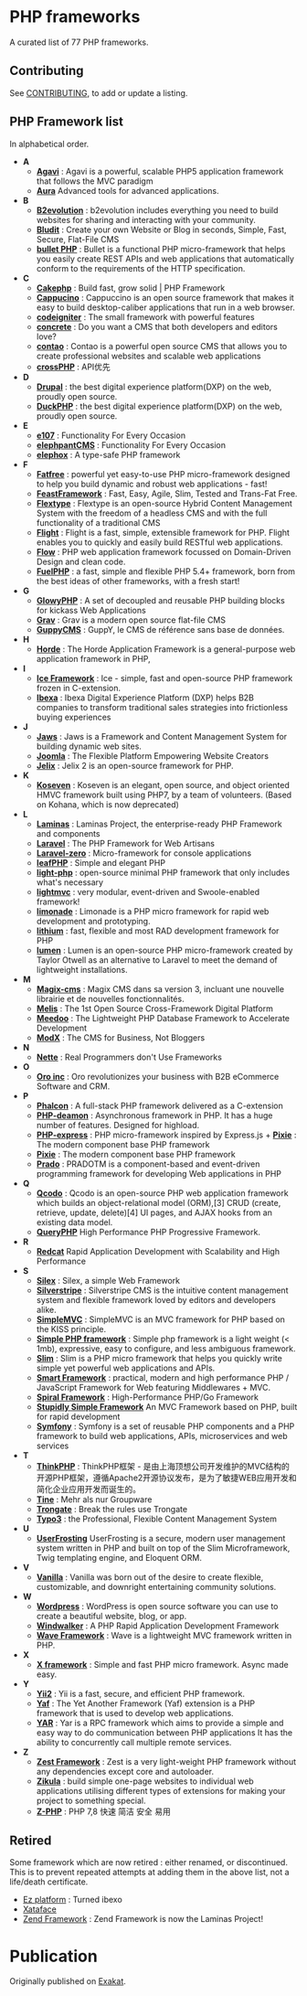 # PHP frameworks

A curated list of 77 PHP frameworks.

## Contributing

See [CONTRIBUTING](https://github.com/exakat/php-frameworks/blob/master/CONTRIBUTING.md), to add or update a listing.

## PHP Framework list

In alphabetical order. 

+ **A**
	+ [**Agavi**](https://github.com/agavi/agavi) : Agavi is a powerful, scalable PHP5 application framework that follows the MVC paradigm
	+ [**Aura**](https://auraphp.com/) Advanced tools for advanced applications.
+ **B**
	+ [**B2evolution**](https://b2evolution.net/) : b2evolution includes everything you need to build websites for sharing and interacting with your community.
	+ [**Bludit**](https://www.bludit.com/) : Create your own Website or Blog in seconds, Simple, Fast, Secure, Flat-File CMS
	+ [**bullet PHP**](http://bulletphp.com/) : Bullet is a functional PHP micro-framework that helps you easily create REST APIs and web applications that automatically conform to the requirements of the HTTP specification.
+ **C**
	+ [**Cakephp**](https://cakephp.org/) : Build fast, grow solid | PHP Framework
	+ [**Cappucino**](https://www.cappuccino.dev/) : Cappuccino is an open source framework that makes it easy to build desktop-caliber applications that run in a web browser. 
	+ [**codeigniter**](https://www.codeigniter.com/) : The small framework with powerful features
	+ [**concrete**](https://www.concretecms.org/) : Do you want a CMS that both developers and editors love?
	+ [**contao**](https://contao.org/en) : Contao is a powerful open source CMS that allows you to create professional websites and scalable web applications
	+ [**crossPHP**](https://www.crossphp.com/#home) : API优先
+ **D**
	+ [**Drupal**](https://www.drupal.org/) : the best digital experience platform(DXP) on the web, proudly open source.
	+ [**DuckPHP**](https://github.com/dvaknheo/duckphp.git) : the best digital experience platform(DXP) on the web, proudly open source.
+ **E**
	+ [**e107**](https://e107.org/) : Functionality For Every Occasion
	+ [**elephpantCMS**](https://github.com/jbroadway/elefant.git) : Functionality For Every Occasion
	+ [**elephox**](https://elephox.dev/) : A type-safe PHP framework
+ **F**
	+ [**Fatfree**](https://fatfreeframework.com/3.8/home) : powerful yet easy-to-use PHP micro-framework designed to help you build dynamic and robust web applications - fast!
	+ [**FeastFramework**](https://github.com/FeastFramework/framework) : Fast, Easy, Agile, Slim, Tested and Trans-Fat Free.
	+ [**Flextype**](https://github.com/flextype/flextype) : Flextype is an open-source Hybrid Content Management System with the freedom of a headless CMS and with the full functionality of a traditional CMS
	+ [**Flight**](https://flightphp.com/) : Flight is a fast, simple, extensible framework for PHP. Flight enables you to quickly and easily build RESTful web applications.
	+ [**Flow**](https://flow.neos.io/) : PHP web application framework focussed on Domain-Driven Design and clean code.
	+ [**FuelPHP**](https://fuelphp.com/) : a fast, simple and flexible PHP 5.4+ framework, born from the best ideas of other frameworks, with a fresh start!
+ **G**
	+ [**GlowyPHP**](https://awilum.github.io/glowyphp/) : A set of decoupled and reusable PHP building blocks for kickass Web Applications
	+ [**Grav**](https://www.horde.org/) : Grav is a modern open source flat-file CMS
	+ [**GuppyCMS**](https://www.freeguppy.org/) : GuppY, le CMS de référence sans base de données.
+ **H**
	+ [**Horde**](https://www.iceframework.org/) : The Horde Application Framework is a general-purpose web application framework in PHP,
+ **I**
	+ [**Ice Framework**](https://www.iceframework.org/) : Ice - simple, fast and open-source PHP framework frozen in C-extension.
	+ [**Ibexa**](https://www.ibexa.co/) : Ibexa Digital Experience Platform (DXP) helps B2B companies to transform traditional sales strategies into frictionless buying experiences
+ **J**
	+ [**Jaws**](http://jaws-project.com) : Jaws is a Framework and Content Management System for building dynamic web sites.
	+ [**Joomla**](https://www.joomla.org/) : The Flexible Platform Empowering Website Creators
	+ [**Jelix**](https://github.com/jelix/jelix) : Jelix 2 is an open-source framework for PHP. 
+ **K**
	+ [**Koseven**](https://github.com/koseven/koseven/) : Koseven is an elegant, open source, and object oriented HMVC framework built using PHP7, by a team of volunteers. (Based on Kohana, which is now deprecated)
+ **L**
	+ [**Laminas**](https://getlaminas.org/) : Laminas Project, the enterprise-ready PHP Framework and components
	+ [**Laravel**](https://laravel.com/) : The PHP Framework for Web Artisans
	+ [**Laravel-zero**](https://laravel-zero.com/) : Micro-framework for console applications
	+ [**leafPHP**](https://leafphp.dev/) : Simple and elegant PHP 
	+ [**light-php**](https://bakeiro.github.io/Light-PHP-documentation/) : open-source minimal PHP framework that only includes what's necessary
	+ [**lightmvc**](https://lightmvcframework.net/) : very modular, event-driven and Swoole-enabled framework!
	+ [**limonade**](https://limonade-php.github.io/) :  Limonade is a PHP micro framework for rapid web development and prototyping.
	+ [**lithium**](https://li3.me/) :  fast, flexible and most RAD development framework for PHP
	+ [**lumen**](https://lumen.laravel.com/docs/9.x) : Lumen is an open-source PHP micro-framework created by Taylor Otwell as an alternative to Laravel to meet the demand of lightweight installations.
+ **M**
	+ [**Magix-cms**](https://github.com/magix-cms/magixcms-3) : Magix CMS dans sa version 3, incluant une nouvelle librairie et de nouvelles fonctionnalités.
	+ [**Melis**](https://www.melistechnology.com/) : The 1st Open Source Cross-Framework Digital Platform 
	+ [**Meedoo**](https://medoo.in/) : The Lightweight PHP Database Framework to Accelerate Development
	+ [**ModX**](https://modx.com/) : The CMS for Business, Not Bloggers
+ **N**
	+ [**Nette**](https://nette.org/en/) : Real Programmers don't Use Frameworks
+ **O**
	+ [**Oro inc**](https://oroinc.com/) : Oro revolutionizes your business with B2B eCommerce Software and CRM.
+ **P**
	+ [**Phalcon**](https://phalcon.io/en-us) : A full-stack PHP framework delivered as a C-extension
	+ [**PHP-deamon**](https://github.com/kakserpom/phpdaemon) : Asynchronous framework in PHP. It has a huge number of features. Designed for highload. 
	+ [**PHP-express**](https://github.com/riverside/php-express.git) : PHP micro-framework inspired by Express.js	+ [**Pixie**](https://phalcon.io/en-us) : The modern component base PHP framework
	+ [**Pixie**](https://phalcon.io/en-us) : The modern component base PHP framework
	+ [**Prado**](http://www.pradoframework.net/site/) : PRADOTM is a component-based and event-driven programming framework for developing Web applications in PHP
+ **Q**
	+ [**Qcodo**](https://github.com/qcodo/qcodo.git) : Qcodo is an open-source PHP web application framework which builds an object-relational model (ORM),[3] CRUD (create, retrieve, update, delete)[4] UI pages, and AJAX hooks from an existing data model.
	+ [**QueryPHP**](https://www.queryphp.com/) High Performance PHP Progressive Framework.
+ **R**
	+ [**Redcat**](https://github.com/redcatphp/redcatphp.git) Rapid Application Development with Scalability and High Performance
+ **S**
	+ [**Silex**](https://github.com/silexphp/Silex) : Silex, a simple Web Framework
	+ [**Silverstripe**](https://www.silverstripe.org/) : Silverstripe CMS is the intuitive content management system and flexible framework loved by editors and developers alike.
	+ [**SimpleMVC**](https://github.com/simplemvc/framework.git) : SimpleMVC is an MVC framework for PHP based on the KISS principle.
	+ [**Simple PHP framework**](https://github.com/johnsonfash/simple-php-framework.git) : Simple php framework is a light weight (< 1mb), expressive, easy to configure, and less ambiguous framework. 
	+ [**Slim**](https://www.slimframework.com/) : Slim is a PHP micro framework that helps you quickly write simple yet powerful web applications and APIs. 
	+ [**Smart Framework**](https://github.com/unix-world/Smart.Framework) : practical, modern and high performance PHP / JavaScript Framework for Web featuring Middlewares + MVC.
	+ [**Spiral Framework**](https://spiral.dev/) : High-Performance PHP/Go Framework
	+ [**Stupidly Simple Framework**](https://stupidlysimple.github.io/) An MVC Framework based on PHP, built for rapid development
	+ [**Symfony**](https://symfony.com/) : Symfony is a set of reusable PHP components and a PHP framework to build web applications, APIs, microservices and web services
+ **T**
	+ [**ThinkPHP**](https://www.thinkphp.cn/) : ThinkPHP框架 - 是由上海顶想公司开发维护的MVC结构的开源PHP框架，遵循Apache2开源协议发布，是为了敏捷WEB应用开发和简化企业应用开发而诞生的。
	+ [**Tine**](https://www.tine-groupware.de/) : Mehr als nur Groupware
	+ [**Trongate**](https://github.com/trongate/trongate-framework.git) : Break the rules use Trongate
	+ [**Typo3**](https://typo3.org/) : the Professional, Flexible Content Management System
+ **U**
	+ [**UserFrosting**](https://github.com/userfrosting/UserFrosting.git) UserFrosting is a secure, modern user management system written in PHP and built on top of the Slim Microframework, Twig templating engine, and Eloquent ORM.
+ **V**
	+ [**Vanilla**](https://github.com/vanilla/vanilla) : Vanilla was born out of the desire to create flexible, customizable, and downright entertaining community solutions.
+ **W**
	+ [**Wordpress**](https://wordpress.org/) : WordPress is open source software you can use to create a beautiful website, blog, or app.
	+ [**Windwalker**](https://windwalker.io) : A PHP Rapid Application Development Framework
	+ [**Wave Framework**](https://github.com/wave-framework/wave.git) : Wave is a lightweight MVC framework written in PHP.
+ **X**
	+ [**X framework**](https://framework-x.org/) : Simple and fast PHP micro framework. Async made easy.
+ **Y**
	+ [**Yii2**](https://www.yiiframework.com/) : Yii is a fast, secure, and efficient PHP framework.
	+ [**Yaf**](https://www.php.net/manual/en/book.yaf.php) :  The Yet Another Framework (Yaf) extension is a PHP framework that is used to develop web applications. 
	+ [**YAR**](https://www.php.net/manual/en/book.yar.php) :  Yar is a RPC framework which aims to provide a simple and easy way to do communication between PHP applications It has the ability to concurrently call multiple remote services. 
+ **Z**
	+ [**Zest Framework**](https://github.com/zestframework/Zest) : Zest is a very light-weight PHP framework without any dependencies except core and autoloader.
	+ [**Zikula**](https://ziku.la/en/) : build simple one-page websites to individual web applications utilising different types of extensions for making your project to something special.
	+ [**Z-PHP**](http://www.z-php.com/) : PHP 7,8 快速 简洁 安全 易用

## Retired 

Some framework which are now retired : either renamed, or discontinued. This is to prevent repeated attempts at adding them in the above list, not a life/death certificate.

+ [Ez platform](https://ez.no) : Turned ibexo
+ [Xataface](http://xataface.com/)
+ [Zend Framework](https://framework.zend.com/) : Zend Framework is now the Laminas Project!

# Publication

Originally published on [Exakat](https://www.exakat.io/en/php-framework-list/).

